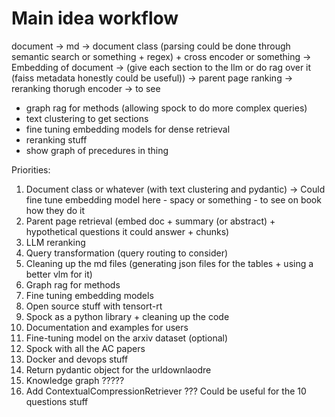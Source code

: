 # Main idea workflow 


document -> md -> document class (parsing could be done through semantic search or something + regex) + cross encoder or something -> Embedding of document -> (give each section to the llm or do rag over it (faiss metadata honestly could be useful)) -> parent page ranking -> reranking thorugh encoder -> to see

- graph rag for methods (allowing spock to do more complex queries)
- text clustering to get sections 
- fine tuning embedding models for dense retrieval
- reranking stuff
- show graph of precedures in thing


Priorities:
1. Document class or whatever (with text clustering and pydantic) -> Could fine tune embedding model here - spacy or something - to see on book how they do it
2. Parent page retrieval (embed doc + summary (or abstract) + hypothetical questions it could answer + chunks) 
3. LLM reranking
4. Query transformation (query routing to consider)
5. Cleaning up the md files (generating json files for the tables + using a better vlm for it)
6. Graph rag for methods
8. Fine tuning embedding models
9. Open source stuff with tensort-rt 
10. Spock as a python library + cleaning up the code
11. Documentation and examples for users
12. Fine-tuning model on the arxiv dataset (optional)
13. Spock with all the AC papers
14. Docker and devops stuff 
15. Return pydantic object for the urldownlaodre
16. Knowledge graph ?????
17. Add ContextualCompressionRetriever ??? Could be useful for the 10 questions stuff 